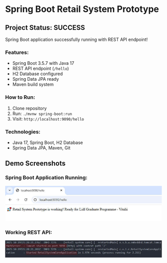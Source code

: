 # Spring Boot Retail System Prototype

## Project Status: SUCCESS
Spring Boot application successfully running with REST API endpoint!

### Features:
- Spring Boot 3.5.7 with Java 17
-  REST API endpoint (`/hello`)
- H2 Database configured
- Spring Data JPA ready
- Maven build system

### How to Run:
1. Clone repository
2. Run: `./mvnw spring-boot:run`
3. Visit: `http://localhost:9090/hello`

### Technologies:
- Java 17, Spring Boot, H2 Database
- Spring Data JPA, Maven, Git

##  Demo Screenshots
### Spring Boot Application Running:
![Spring Boot Console](screenshots/LidlAPP.jpg)

### Working REST API:
![API Response](screenshots/LidlAPP3.jpg)
